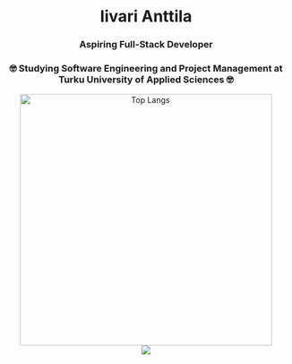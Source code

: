 <h1 align="center">Iivari Anttila</h1>
<h3 align="center">Aspiring Full-Stack Developer</h3>
<h3 align="center">🤓 Studying Software Engineering and Project Management at Turku University of Applied Sciences 🤓</h3>
<p align="center">
  <img src="https://github-readme-stats.vercel.app/api/top-langs/?username=iivariepic&theme=gruvbox&layout=compact" alt="Top Langs" width=450/>
  <br/>
  <img src="https://cdn.7tv.app/emote/01G4ZTECKR0002P97QQ94BDSP4/4x.webp"/>
</p>
